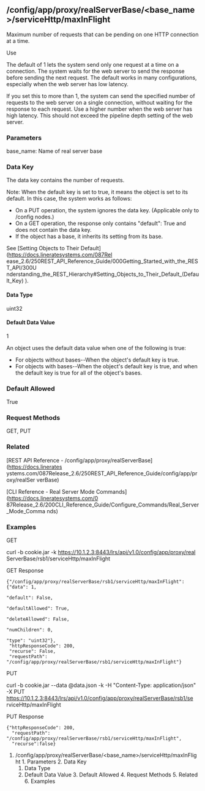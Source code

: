 ## /config/app/proxy/realServerBase/<base_name>/serviceHttp/maxInFlight

Maximum number of requests that can be pending on one HTTP connection at a
time.

Use

The default of 1 lets the system send only one request at a time on a
connection. The system waits for the web server to send the response before
sending the next request. The default works in many configurations, especially
when the web server has low latency.

If you set this to more than 1, the system can send the specified number of
requests to the web server on a single connection, without waiting for the
response to each request. Use a higher number when the web server has high
latency. This should not exceed the pipeline depth setting of the web server.

### Parameters

base_name: Name of real server base

### Data Key

The data key contains the number of requests.

Note: When the default key is set to true, it means the object is set to its
default. In this case, the system works as follows:

  * On a PUT operation, the system ignores the data key. (Applicable only to /config nodes.)
  * On a GET operation, the response only contains "default": True and does not contain the data key.
  * If the object has a base, it inherits its setting from its base.

See [Setting Objects to Their Default](https://docs.lineratesystems.com/087Rel
ease_2.6/250REST_API_Reference_Guide/000Getting_Started_with_the_REST_API/300U
nderstanding_the_REST_Hierarchy#Setting_Objects_to_Their_Default_(Default_Key)
).

#### Data Type

uint32

#### Default Data Value

1

An object uses the default data value when one of the following is true:

  * For objects without bases--When the object's default key is true.
  * For objects with bases--When the object's default key is true, and when the default key is true for all of the object's bases.

### Default Allowed

True

### Request Methods

GET, PUT

### Related

[REST API Reference - /config/app/proxy/realServerBase](https://docs.linerates
ystems.com/087Release_2.6/250REST_API_Reference_Guide/config/app/proxy/realSer
verBase)

[CLI Reference - Real Server Mode Commands](https://docs.lineratesystems.com/0
87Release_2.6/200CLI_Reference_Guide/Configure_Commands/Real_Server_Mode_Comma
nds)

### Examples

GET

curl -b cookie.jar -k https://10.1.2.3:8443/lrs/api/v1.0/config/app/proxy/real
ServerBase/rsb1/serviceHttp/maxInFlight

GET Response

    
    {"/config/app/proxy/realServerBase/rsb1/serviceHttp/maxInFlight": {"data": 1,
                                                                          "default": False,
                                                                          "defaultAllowed": True,
                                                                          "deleteAllowed": False,
                                                                          "numChildren": 0,
                                                                          "type": "uint32"},
     "httpResponseCode": 200,
     "recurse": False,
     "requestPath": "/config/app/proxy/realServerBase/rsb1/serviceHttp/maxInFlight"}
    

PUT

curl -b cookie.jar --data @data.json -k -H "Content-Type: application/json" -X
PUT https://10.1.2.3:8443/lrs/api/v1.0/config/app/proxy/realServerBase/rsb1/se
rviceHttp/maxInFlight

PUT Response

    
    {"httpResponseCode": 200,
      "requestPath": "/config/app/proxy/realServerBase/rsb1/serviceHttp/maxInFlight",
      "recurse":false}

  1. /config/app/proxy/realServerBase/<base_name>/serviceHttp/maxInFlight
    1. Parameters
    2. Data Key
      1. Data Type
      2. Default Data Value
    3. Default Allowed
    4. Request Methods
    5. Related
    6. Examples

